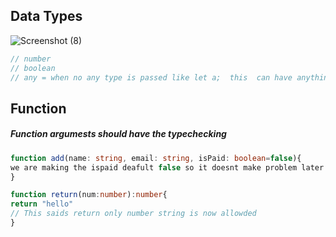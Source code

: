 ## Data Types
![Screenshot (8)](https://github.com/Yubraj977/personal-notes/assets/112848654/dc6cac9a-426e-42dd-9feb-80a4a33ccaea)
```ts
// number
// boolean
// any = when no any type is passed like let a;  this  can have anything
```

## Function
##### Function argumests should have the typechecking
```typescript
function add(name: string, email: string, isPaid: boolean=false){
we are making the ispaid deafult false so it doesnt make problem later in the file
}

function return(num:number):number{
return "hello"
// This saids return only number string is now allowded
}

```
